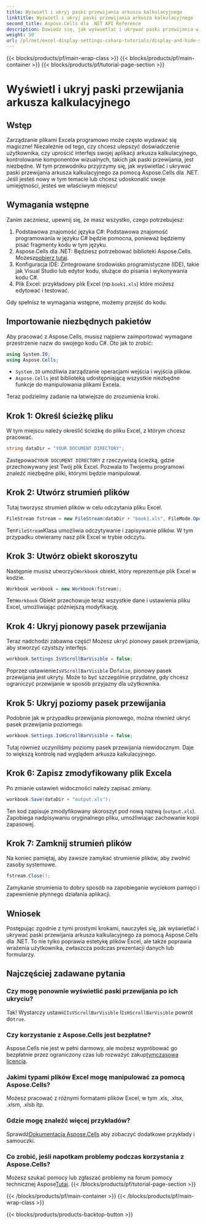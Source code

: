 ```yaml
---
title: Wyświetl i ukryj paski przewijania arkusza kalkulacyjnego
linktitle: Wyświetl i ukryj paski przewijania arkusza kalkulacyjnego
second_title: Aspose.Cells dla .NET API Reference
description: Dowiedz się, jak wyświetlać i ukrywać paski przewijania w arkuszach kalkulacyjnych programu Excel za pomocą Aspose.Cells dla platformy .NET, korzystając z tego szczegółowego, łatwego w użyciu samouczka.
weight: 50
url: /pl/net/excel-display-settings-csharp-tutorials/display-and-hide-scroll-bars-of-worksheet/
---
```


{{< blocks/products/pf/main-wrap-class >}}
{{< blocks/products/pf/main-container >}}
{{< blocks/products/pf/tutorial-page-section >}}

# Wyświetl i ukryj paski przewijania arkusza kalkulacyjnego

## Wstęp

Zarządzanie plikami Excela programowo może często wydawać się magiczne! Niezależnie od tego, czy chcesz ulepszyć doświadczenie użytkownika, czy uprościć interfejs swojej aplikacji arkusza kalkulacyjnego, kontrolowanie komponentów wizualnych, takich jak paski przewijania, jest niezbędne. W tym przewodniku przyjrzymy się, jak wyświetlać i ukrywać paski przewijania arkusza kalkulacyjnego za pomocą Aspose.Cells dla .NET. Jeśli jesteś nowy w tym temacie lub chcesz udoskonalić swoje umiejętności, jesteś we właściwym miejscu!

## Wymagania wstępne

Zanim zaczniesz, upewnij się, że masz wszystko, czego potrzebujesz:

1. Podstawowa znajomość języka C#: Podstawowa znajomość programowania w języku C# będzie pomocna, ponieważ będziemy pisać fragmenty kodu w tym języku.
2.  Aspose.Cells dla .NET: Będziesz potrzebować biblioteki Aspose.Cells. Możesz[pobierz tutaj](https://releases.aspose.com/cells/net/).
3. Konfiguracja IDE: Zintegrowane środowisko programistyczne (IDE), takie jak Visual Studio lub edytor kodu, służące do pisania i wykonywania kodu C#.
4.  Plik Excel: przykładowy plik Excel (np.`book1.xls`) które możesz edytować i testować.

Gdy spełnisz te wymagania wstępne, możemy przejść do kodu.

## Importowanie niezbędnych pakietów

Aby pracować z Aspose.Cells, musisz najpierw zaimportować wymagane przestrzenie nazw do swojego kodu C#. Oto jak to zrobić:

```csharp
using System.IO;
using Aspose.Cells;
```

- `System.IO` umożliwia zarządzanie operacjami wejścia i wyjścia plików.
- `Aspose.Cells` jest biblioteką udostępniającą wszystkie niezbędne funkcje do manipulowania plikami Excela.

Teraz podzielmy zadanie na łatwiejsze do zrozumienia kroki.

## Krok 1: Określ ścieżkę pliku

W tym miejscu należy określić ścieżkę do pliku Excel, z którym chcesz pracować.


```csharp
string dataDir = "YOUR DOCUMENT DIRECTORY";
```
  
 Zastępować`YOUR DOCUMENT DIRECTORY` z rzeczywistą ścieżką, gdzie przechowywany jest Twój plik Excel. Pozwala to Twojemu programowi znaleźć niezbędne pliki, którymi będzie manipulował.

## Krok 2: Utwórz strumień plików

Tutaj tworzysz strumień plików w celu odczytania pliku Excel.


```csharp
FileStream fstream = new FileStream(dataDir + "book1.xls", FileMode.Open);
```
  
 Ten`FileStream`Klasa umożliwia odczytywanie i zapisywanie plików. W tym przypadku otwieramy nasz plik Excel w trybie odczytu.

## Krok 3: Utwórz obiekt skoroszytu

 Następnie musisz utworzyć`Workbook` obiekt, który reprezentuje plik Excel w kodzie.


```csharp
Workbook workbook = new Workbook(fstream);
```
  
 Ten`Workbook` Obiekt przechowuje teraz wszystkie dane i ustawienia pliku Excel, umożliwiając późniejszą modyfikację.

## Krok 4: Ukryj pionowy pasek przewijania

Teraz nadchodzi zabawna część! Możesz ukryć pionowy pasek przewijania, aby stworzyć czystszy interfejs.


```csharp
workbook.Settings.IsVScrollBarVisible = false;
```
  
 Poprzez ustawienie`IsVScrollBarVisible` Do`false`, pionowy pasek przewijania jest ukryty. Może to być szczególnie przydatne, gdy chcesz ograniczyć przewijanie w sposób przyjazny dla użytkownika.

## Krok 5: Ukryj poziomy pasek przewijania

Podobnie jak w przypadku przewijania pionowego, można również ukryć pasek przewijania poziomego.


```csharp
workbook.Settings.IsHScrollBarVisible = false;
```
  
Tutaj również uczyniliśmy poziomy pasek przewijania niewidocznym. Daje to większą kontrolę nad wyglądem arkusza kalkulacyjnego.

## Krok 6: Zapisz zmodyfikowany plik Excela

Po zmianie ustawień widoczności należy zapisać zmiany. 


```csharp
workbook.Save(dataDir + "output.xls");
```
  
Ten kod zapisuje zmodyfikowany skoroszyt pod nową nazwą (`output.xls`). Zapobiega nadpisywaniu oryginalnego pliku, umożliwiając zachowanie kopii zapasowej.

## Krok 7: Zamknij strumień plików

Na koniec pamiętaj, aby zawsze zamykać strumienie plików, aby zwolnić zasoby systemowe.


```csharp
fstream.Close();
```
  
Zamykanie strumienia to dobry sposób na zapobieganie wyciekom pamięci i zapewnienie płynnego działania aplikacji.

## Wniosek

Postępując zgodnie z tymi prostymi krokami, nauczyłeś się, jak wyświetlać i ukrywać paski przewijania arkusza kalkulacyjnego za pomocą Aspose.Cells dla .NET. To nie tylko poprawia estetykę plików Excel, ale także poprawia wrażenia użytkownika, zwłaszcza podczas prezentacji danych lub formularzy. 

## Najczęściej zadawane pytania

### Czy mogę ponownie wyświetlić paski przewijania po ich ukryciu?  
 Tak! Wystarczy ustawić`IsVScrollBarVisible` I`IsHScrollBarVisible` powrót do`true`.

### Czy korzystanie z Aspose.Cells jest bezpłatne?  
 Aspose.Cells nie jest w pełni darmowy, ale możesz wypróbować go bezpłatnie przez ograniczony czas lub rozważyć zakup[tymczasowa licencja](https://purchase.aspose.com/temporary-license/).

### Jakimi typami plików Excel mogę manipulować za pomocą Aspose.Cells?  
Możesz pracować z różnymi formatami plików Excel, w tym .xls, .xlsx, .xlsm, .xlsb itp.

### Gdzie mogę znaleźć więcej przykładów?  
 Sprawdź[Dokumentacja Aspose.Cells](https://reference.aspose.com/cells/net/) aby zobaczyć dodatkowe przykłady i samouczki.

### Co zrobić, jeśli napotkam problemy podczas korzystania z Aspose.Cells?  
Możesz szukać pomocy lub zgłaszać problemy na forum pomocy technicznej Aspose[Tutaj](https://forum.aspose.com/c/cells/9).
{{< /blocks/products/pf/tutorial-page-section >}}

{{< /blocks/products/pf/main-container >}}
{{< /blocks/products/pf/main-wrap-class >}}

{{< blocks/products/products-backtop-button >}}
